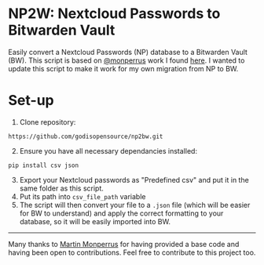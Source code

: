 # NP2W: Nextcloud Passwords to Bitwarden Vault

Easily convert a Nextcloud Passwords (NP) database to a Bitwarden Vault (BW). 
This script is based on [@monperrus](https://www.github.com/monperrus) work I found [here](https://gist.github.com/monperrus/c671817d53f6fc4bfe8d1773f28262d7).
I wanted to update this script to make it work for my own migration from NP to BW. 

# Set-up
1. Clone repository:
```
https://github.com/godisopensource/np2bw.git
```

2. Ensure you have all necessary dependancies installed:
```
pip install csv json
```
3. Export your Nextcloud passwords as "Predefined csv" and put it in the same folder as this script.
4. Put its path into `csv_file_path` variable
5. The script will then convert your file to a `.json` file (which will be easier for BW to understand) and apply the correct formatting to your database, so it will be easily imported into BW.

---
Many thanks to [Martin Monperrus](https://www.github.com/monperrus) for having provided a base code and having been open to contributions. Feel free to contribute to this project too.